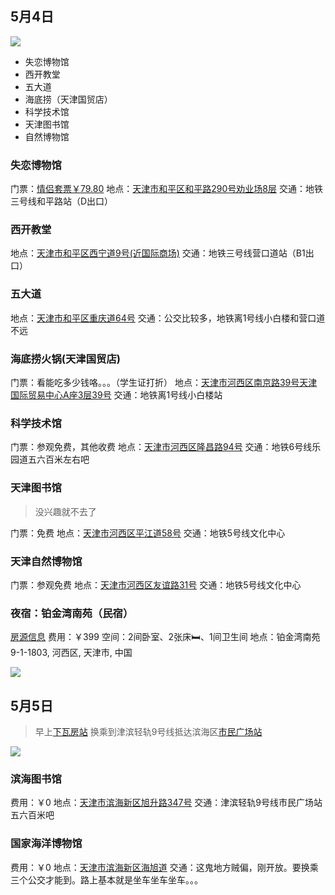 ## 5月4日

![](https://upload-images.jianshu.io/upload_images/4697920-6ed883dea43ad552.png?imageMogr2/auto-orient/strip%7CimageView2/2/w/1240)


- 失恋博物馆
- 西开教堂
- 五大道
- 海底捞（天津国贸店）
- 科学技术馆
- 天津图书馆
- 自然博物馆

### 失恋博物馆

门票：[情侣套票￥79.80](http://www.dianping.com/shop/24345254)
地点：[天津市和平区和平路290号劝业场8层](https://ditu.amap.com/place/B0FFKFFRT1)
交通：地铁三号线和平路站（D出口）


### 西开教堂

地点：[天津市和平区西宁道9号(近国际商场)](https://ditu.amap.com/place/B00160DFJK)
交通：地铁三号线营口道站（B1出口）

### 五大道

地点：[天津市和平区重庆道64号](https://ditu.amap.com/place/B00160E5VJ)
交通：公交比较多，地铁离1号线小白楼和营口道不远

### 海底捞火锅(天津国贸店)

门票：看能吃多少钱咯。。。（学生证打折）
地点：[天津市河西区南京路39号天津国际贸易中心A座3层39号](https://ditu.amap.com/place/B0FFJWVPCZ)
交通：地铁离1号线小白楼站

### 科学技术馆

门票：参观免费，其他收费
地点：[天津市河西区隆昌路94号](https://ditu.amap.com/place/B001606OVZ)
交通：地铁6号线乐园道五六百米左右吧

### 天津图书馆

> 没兴趣就不去了

门票：免费
地点：[天津市河西区平江道58号](https://ditu.amap.com/place/B001618YZ0)
交通：地铁5号线文化中心


### 天津自然博物馆

门票：参观免费
地点：[天津市河西区友谊路31号](https://ditu.amap.com/place/B001607SDH)
交通：地铁5号线文化中心

### 夜宿：铂金湾南苑（民宿）

[房源信息](https://zh.airbnb.com/rooms/27236892)
费用：￥399
空间：2间卧室、2张床🛏、1间卫生间
地点：铂金湾南苑 9-1-1803, 河西区, 天津市, 中国

![](https://upload-images.jianshu.io/upload_images/4697920-077b9dfd1501470a.png?imageMogr2/auto-orient/strip%7CimageView2/2/w/1240)



## 5月5日



> 早上[下瓦房站](https://ditu.amap.com/place/BV10040802)
换乘到津滨轻轨9号线抵达滨海区[市民广场站](https://ditu.amap.com/place/BV10576611)


![](https://upload-images.jianshu.io/upload_images/4697920-b9dfa14c44068bf7.png?imageMogr2/auto-orient/strip%7CimageView2/2/w/1240)


### 滨海图书馆

费用：￥0
地点：[天津市滨海新区旭升路347号](https://ditu.amap.com/place/B0FFIAOAXK)
交通：津滨轻轨9号线市民广场站五六百米吧

### 国家海洋博物馆

费用：￥0
地点：[天津市滨海新区海旭道](https://ditu.amap.com/place/B0FFG7TPYR)
交通：这鬼地方贼偏，刚开放。要换乘三个公交才能到。路上基本就是坐车坐车坐车。。。




